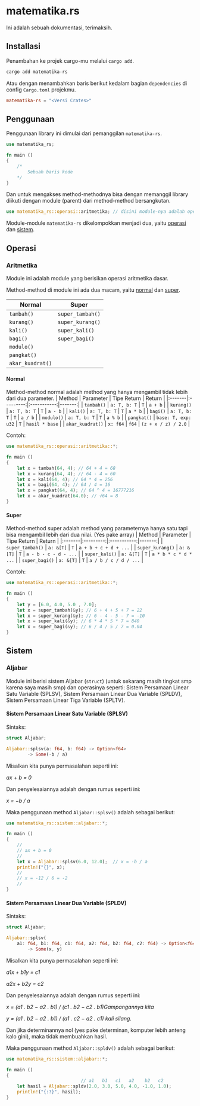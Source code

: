 # matematika.rs
Ini adalah sebuah dokumentasi, terimaksih.

## Installasi
Penambahan ke projek cargo-mu melalui `cargo add`.

```sh
cargo add matematika-rs
```

Atau dengan menambahkan baris berikut kedalam bagian `dependencies` di config `Cargo.toml` projekmu.

```toml
matematika-rs = "<Versi Crates>"
```

## Penggunaan
Penggunaan library ini dimulai dari pemanggilan `matematika-rs`.

```rust
use matematika_rs;

fn main ()
{
    /* 
        Sebuah baris kode
    */
}
```

Dan untuk mengakses method-methodnya bisa dengan memanggil library diikuti dengan module (parent) dari method-method bersangkutan.

```rust
use matematika_rs::operasi::aritmetika; // disini module-nya adalah operasi::aritmetika
```

Module-module `matematika-rs` dikelompokkan menjadi dua, yaitu [operasi](#Operasi) dan [sistem](#Sistem).

## Operasi
### Aritmetika 
Module ini adalah module yang berisikan operasi aritmetika dasar.

Method-method di module ini ada dua macam, yaitu [normal](#Normal) dan [super](#Super).

| Normal | Super |
|--------|-------|
| `tambah()` | `super_tambah()` |
| `kurang()` | `super_kurang()` |
| `kali()` | `super_kali()` |
| `bagi()` | `super_bagi()` |
| `modulo()` |  |
| `pangkat()` |  |
| `akar_kuadrat()` |  |

#### Normal
Method-method normal adalah method yang hanya mengambil tidak lebih dari dua parameter.
| Method | Parameter | Tipe Return | Return |
|:-------|:---------:|:-----------:|-------:|
| `tambah()` | `a: T, b: T` | `T` | `a + b` |
| `kurang()` | `a: T, b: T` | `T` | `a - b` |
| `kali()` | `a: T, b: T` | `T` | `a * b` |
| `bagi()` | `a: T, b: T` | `T` | `a / b` | 
| `modulo()` | `a: T, b: T` | `T` | `a % b` |
| `pangkat()` | `base: T, exp: u32` | `T` | `hasil * base` |
| `akar_kuadrat()` | `x: f64` | `f64` | `(z + x / z) / 2.0` |

Contoh:
```rust
use matematika_rs::operasi::aritmetika::*;

fn main ()
{
    let x = tambah(64, 4); // 64 + 4 = 68
    let x = kurang(64, 4); // 64 - 4 = 60
    let x = kali(64, 4); // 64 * 4 = 256
    let x = bagi(64, 4); // 64 / 4 = 16
    let x = pangkat(64, 4); // 64 ^ 4 = 16777216
    let x = akar_kuadrat(64.0); // √64 = 8
}
```

#### Super
Method-method super adalah method yang parameternya hanya satu tapi bisa mengambil lebih dari dua nilai. (Yes pake array)
| Method | Parameter | Tipe Return | Return |
|:-------|:---------:|:-----------:|-------:|
| `super_tambah()` | `a: &[T]` | `T` | `a + b + c + d + ...` |
| `super_kurang()` | `a: &[T]` | `T` | `a - b - c - d - ...` |
| `super_kali()` | `a: &[T]` | `T` | `a * b * c * d * ...` |
| `super_bagi()` | `a: &[T]` | `T` | `a / b / c / d / ...` |

Contoh:
```rust
use matematika_rs::operasi::aritmetika::*;

fn main ()
{
    let y = [6.0, 4.0, 5.0 , 7.0];
    let x = super_tambah(&y); // 6 + 4 + 5 + 7 = 22
    let x = super_kurang(&y); // 6 - 4 - 5 - 7 = -10
    let x = super_kali(&y); // 6 * 4 * 5 * 7 = 840
    let x = super_bagi(&y); // 6 / 4 / 5 / 7 = 0.04
}
```

## Sistem
### Aljabar
Module ini berisi sistem Aljabar (`struct`) (untuk sekarang masih tingkat smp karena saya masih smp) dan operasinya seperti: Sistem Persamaan Linear Satu Variable (SPLSV), Sistem Persamaan Linear Dua Variable (SPLDV), Sistem Persamaan Linear Tiga Variable (SPLTV).

#### Sistem Persamaan Linear Satu Variable (SPLSV)
Sintaks:
```rust
struct Aljabar;

Aljabar::splsv(a: f64, b: f64) -> Option<f64>
        -> Some(-b / a)
```

Misalkan kita punya permasalahan seperti ini:

*ax + b = 0*

Dan penyelesaiannya adalah dengan rumus seperti ini:

*x = −b / a​*

Maka penggunaan method `Aljabar::splsv()` adalah sebagai berikut:
```rust
use matematika_rs::sistem::aljabar::*;

fn main ()
{
    //
    // ax + b = 0
    //
    let x = Aljabar::splsv(6.0, 12.0);  // x = -b / a
    println!("{}", x);
    //
    // x = -12 / 6 = -2
    //
}
```

#### Sistem Persamaan Linear Dua Variable (SPLDV)
Sintaks:
```rust
struct Aljabar;

Aljabar::splsv(
    a1: f64, b1: f64, c1: f64, a2: f64, b2: f64, c2: f64) -> Option<f64, f64>
        -> Some(x, y)
```

Misalkan kita punya permasalahan seperti ini:

*a1​x + b1​y = c1*​

*a2x + b2y = c2*

Dan penyelesaiannya adalah dengan rumus seperti ini:

*x = (a1 . ​b2 ​− a2 . ​b1) / ​(c1 . ​b2 ​− c2 . ​b1)​​*        *Gampangannya kita*

*y = (a1 . ​b2 ​− a2​ . b1)​ / (a1​ . c2​ − a2 . ​c1)*        *kali silang.*  

Dan jika determinannya nol (yes pake determinan, komputer lebih anteng kalo gini), maka tidak membuahkan hasil.

Maka penggunaan method `Aljabar::spldv()` adalah sebagai berikut:

```rust
use matematika_rs::sistem::aljabar::*;

fn main ()
{
                            // a1   b1   c1   a2    b2   c2
    let hasil = Aljabar::spldv(2.0, 3.0, 5.0, 4.0, -1.0, 1.0);
    println!("{:?}", hasil);
}
```
